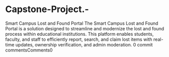 # Capstone-Project.-
Smart Campus Lost and Found Portal
The Smart Campus Lost and Found Portal is a solution designed to streamline and modernize the lost and found process within educational institutions. This platform enables students, faculty, and staff to efficiently report, search, and claim lost items with real-time updates, ownership verification, and admin moderation.
0 commit commentsComments0
